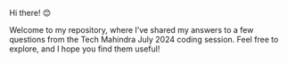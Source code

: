 Hi there! 😊

Welcome to my repository, where I’ve shared my answers to a few questions from the Tech Mahindra July 2024 coding session. Feel free to explore, and I hope you find them useful!
